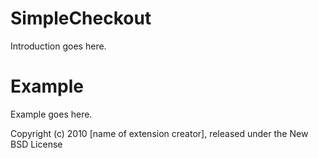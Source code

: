 SimpleCheckout
==============

Introduction goes here.


Example
=======

Example goes here.


Copyright (c) 2010 [name of extension creator], released under the New BSD License
